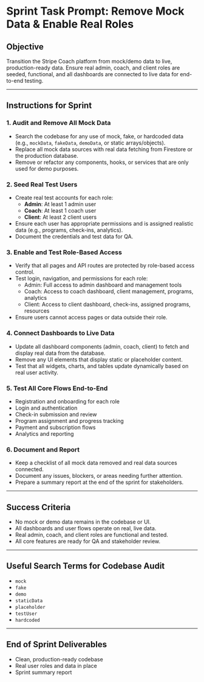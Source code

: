 # Sprint Task Prompt: Remove Mock Data & Enable Real Roles

## Objective
Transition the Stripe Coach platform from mock/demo data to live, production-ready data. Ensure real admin, coach, and client roles are seeded, functional, and all dashboards are connected to live data for end-to-end testing.

---

## Instructions for Sprint

### 1. Audit and Remove All Mock Data
- Search the codebase for any use of mock, fake, or hardcoded data (e.g., `mockData`, `fakeData`, `demoData`, or static arrays/objects).
- Replace all mock data sources with real data fetching from Firestore or the production database.
- Remove or refactor any components, hooks, or services that are only used for demo purposes.

### 2. Seed Real Test Users
- Create real test accounts for each role:
  - **Admin**: At least 1 admin user
  - **Coach**: At least 1 coach user
  - **Client**: At least 2 client users
- Ensure each user has appropriate permissions and is assigned realistic data (e.g., programs, check-ins, analytics).
- Document the credentials and test data for QA.

### 3. Enable and Test Role-Based Access
- Verify that all pages and API routes are protected by role-based access control.
- Test login, navigation, and permissions for each role:
  - Admin: Full access to admin dashboard and management tools
  - Coach: Access to coach dashboard, client management, programs, analytics
  - Client: Access to client dashboard, check-ins, assigned programs, resources
- Ensure users cannot access pages or data outside their role.

### 4. Connect Dashboards to Live Data
- Update all dashboard components (admin, coach, client) to fetch and display real data from the database.
- Remove any UI elements that display static or placeholder content.
- Test that all widgets, charts, and tables update dynamically based on real user activity.

### 5. Test All Core Flows End-to-End
- Registration and onboarding for each role
- Login and authentication
- Check-in submission and review
- Program assignment and progress tracking
- Payment and subscription flows
- Analytics and reporting

### 6. Document and Report
- Keep a checklist of all mock data removed and real data sources connected.
- Document any issues, blockers, or areas needing further attention.
- Prepare a summary report at the end of the sprint for stakeholders.

---

## Success Criteria
- No mock or demo data remains in the codebase or UI.
- All dashboards and user flows operate on real, live data.
- Real admin, coach, and client roles are functional and tested.
- All core features are ready for QA and stakeholder review.

---

## Useful Search Terms for Codebase Audit
- `mock`
- `fake`
- `demo`
- `staticData`
- `placeholder`
- `testUser`
- `hardcoded`

---

## End of Sprint Deliverables
- Clean, production-ready codebase
- Real user roles and data in place
- Sprint summary report 